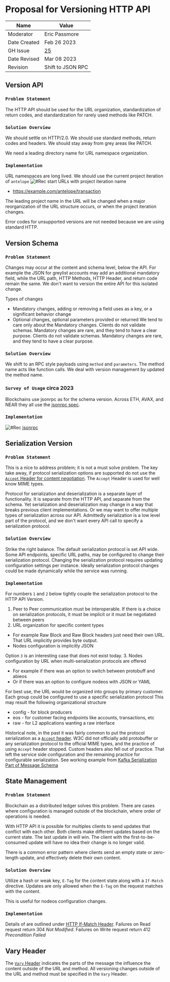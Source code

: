 # Proposal for Versioning HTTP API

| Name         | Value         |
|--------------|---------------|
| Moderator    | Eric Passmore |
| Date Created | Feb 26 2023   |
| GH Issue     | [25](https://github.com/eosnetworkfoundation/engineering/issues/25) |
| Date Revised | Mar 08 2023   |
| Revision     | Shift to JSON RPC |

## Version API

### `Problem Statement`
The HTTP API should be used for the URL organization, standardization of return codes, and standardization for rarely used methods like PATCH.


### `Solution Overview`
We should settle on HTTP/2.0. We should use standard methods, return codes and headers. We should stay away from grey areas like PATCH.

We need a leading directory name for URL namespace organization.  

### `Implementation`
URL namespaces are long lived. We should use the current project iteration of `antelope`
![#Rec](https://placehold.co/120x25/c5f015/000000/png?text=Recommended) start URLs with project iteration name
- https://example.com/antelope/transaction

The leading project name in the URL will be changed when a major reorganization of the URL structure occurs, or when the project iteration changes.

Error codes for unsupported versions are not needed because we are using standard HTTP.

## Version Schema

### `Problem Statement`
Changes may occur at the content and schema level, below the API. For example the JSON for greylist accounts may add an additional mandatory field, while the URL path, HTTP Methods, HTTP Header, and return code remain the same. We don't want to version the entire API for this isolated change.

Types of changes
- Mandatory changes, adding or removing a field uses as a key, or a significant behavior change
- Optional changes, optional parameters provided or returned
We tend to care only about the Mandatory changes. Clients do not validate schemas. Mandatory changes are rare, and they tend to have a clear purpose. Clients do not validate schemas. Mandatory changes are rare, and they tend to have a clear purpose.

### `Solution Overview`
We shift to an RPC style payloads using `method` and `parameters`. The method name acts like function calls. We deal with version management by updated the method name.

### `Survey of Usage` circa 2023
Blockchains use jsonrpc as for the schema version. Across ETH, AVAX, and NEAR they all use the [jsonrpc spec](https://www.jsonrpc.org/specification).

### `Implementation`
![#Rec](https://placehold.co/120x25/c5f015/000000/png?text=Recommended) [jsonrpc](https://www.jsonrpc.org/specification)

## Serialization Version

### `Problem Statement`
This is a nice to address problem; it is not a must solve problem. The key take away, if protocol serialization options are supported do not use the [`Accept` Header for content negotiation](https://developer.mozilla.org/en-US/docs/Web/HTTP/Content_negotiation#the_accept_header). The `Accept` Header is used for well know MIME types.

Protocol for serialization and deserialization is a separate layer of functionality. It is separate from the HTTP API, and separate from the schema. Yet serialization and deserialization may change in a way that breaks previous client implementations. Or we may want to offer multiple types of serialization across our API. Admittedly serialization is a low level part of the protocol, and we don't want every API call to specify a serialization protocol.

### `Solution Overview`
Strike the right balance. The default serialization protocol is set API wide. Some API endpoints, specific URL paths, may be configured to change their serialization protocol. Changing the serialization protocol requires updating configuration settings per instance. Ideally serialization protocol changes could be made dynamically while the service was running.  

### `Implementation`
For numbers `1` and `2` below tightly couple the serialization protocol to the HTTP API Version.

1. Peer to Peer communication must be interoperable. If there is a choice on serialization protocols, it must be implicit or it must be negotiated between peers
2. URL organization for specific content types
- For example Raw Block and Raw Block headers just need their own URL. That URL implicitly provides byte output.
- Nodes configuration is implicitly JSON

Option `3` is an interesting case that does not exist today.
3. Nodes configuration by URL when multi-serialization protocols are offered
- For example if there was an option to switch between protobuff and abieos
- Or if there was an option to configure nodeos with JSON or YAML

For best use, the URL would be organized into groups by primary customer. Each group could be configured to use a specific serialization protocol This may result the following organizational structure
- config - for block producers
- eos - for customer facing endpoints like accounts, transactions, etc
- raw - for L2 applications wanting a raw interface  

Historical note, in the past it was fairly common to put the protocol serialization as a [`Accept` header](https://developer.mozilla.org/en-US/docs/Web/HTTP/Headers/Accept). W3C did not officially add protobuffer or any serialization protocol to the official MIME types, and the practice of using `Accept` header stopped. Custom headers also fell out of practice. That left the service side configuration and the remaining practice for configurable serialization. See working example from [Kafka Serialization Part of Message Schema](https://docs.confluent.io/platform/current/schema-registry/serdes-develop/serdes-protobuf.html#protobuf-schema-serializer-and-deserializer)

## State Management

### `Problem Statement`
Blockchain as a distributed ledger solves this problem. There are cases where configuration is managed outside of the blockchain, where order of operations is needed.

With HTTP API it is possible for multiples clients to send updates that conflict with each other. Both clients make different updates based on the current state. The last update in will win. The client with the first-to-be-consumed update will have no idea their change is no longer valid.

There is a common error pattern where clients send an empty state or zero-length update, and effectively delete their own content.   

### `Solution Overview`
Utilize a hash or weak key, `E-Tag` for the content state along with a `If-Match` directive. Updates are only allowed when the `E-Tag` on the request matches with the content.

This is useful for nodeos configuration changes.

### `Implementation`
Details of are outlined under [HTTP If-Match Header](https://developer.mozilla.org/en-US/docs/Web/HTTP/Headers/If-Match). Failures on Read request return 304 *Not Modified*. Failures on Write request return 412 *Precondition Failed*

## Vary Header
The [`Vary` Header](https://developer.mozilla.org/en-US/docs/Web/HTTP/Headers/Vary) indicates the parts of the message the influence the content outside of the URL and method. All versioning changes outside of the URL and method must be specified in the `Vary` Header.
